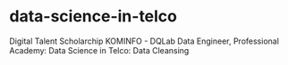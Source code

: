 # data-science-in-telco

Digital Talent Scholarchip KOMINFO - DQLab
Data Engineer, Professional Academy: Data Science in Telco: Data Cleansing
